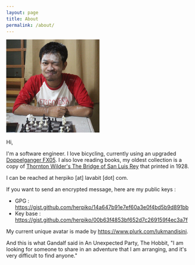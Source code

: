 ```yaml
---
layout: page
title: About
permalink: /about/
---
```


<img src="/assets/selfportrait.jpeg" width="250">

Hi,

I'm a software engineer. I love bicycling, currently using an upgraded <a href="http://www.doppelganger.jp/product/fx05/">Doppelganger FX05</a>. I also love reading books, my oldest collection is a copy of <a href="http://www.pprize.com/BookDetail.php?bk=10">Thornton Wilder's The Bridge of San Luis Rey</a> that printed in 1928.

I can be reached at herpiko [at] lavabit [dot] com.

If you want to send an encrypted message, here are my public keys :

- GPG : <a href="https://gist.github.com/herpiko/14a647b91e7ef60a3e0f4bd5b9d891bb" target="_blank">https://gist.github.com/herpiko/14a647b91e7ef60a3e0f4bd5b9d891bb</a>
- Key base : <a href="https://gist.github.com/herpiko/00b63f4853bf652d7c269159f4ec3a7f" target="_blank">https://gist.github.com/herpiko/00b63f4853bf652d7c269159f4ec3a7f</a>

My current unique avatar is made by <a href="https://www.plurk.com/lukmandisini" target="_blank">https://www.plurk.com/lukmandisini</a>.

And this is what Gandalf said in An Unexpected Party, The Hobbit, "I am looking for someone to share in an adventure that I am arranging, and it's very difficult to find anyone."
